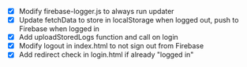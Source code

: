 - [x] Modify firebase-logger.js to always run updater
- [x] Update fetchData to store in localStorage when logged out, push to Firebase when logged in
- [x] Add uploadStoredLogs function and call on login
- [x] Modify logout in index.html to not sign out from Firebase
- [x] Add redirect check in login.html if already "logged in"
